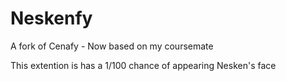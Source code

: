 # Neskenfy

A fork of Cenafy - Now based on my coursemate

This extention is has a 1/100 chance of appearing Nesken's face 
